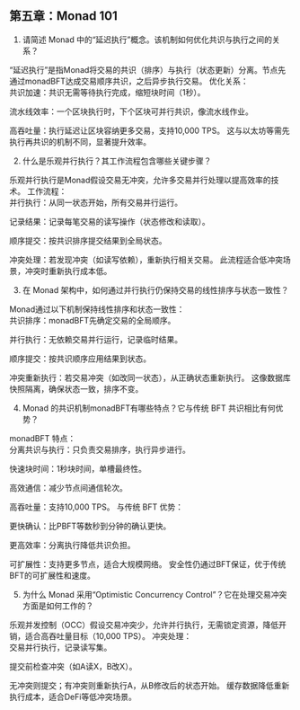 ## 第五章：Monad 101
 
1. 请简述 Monad 中的“延迟执行”概念。该机制如何优化共识与执行之间的关系？

“延迟执行”是指Monad将交易的共识（排序）与执行（状态更新）分离。节点先通过monadBFT达成交易顺序共识，之后异步执行交易。
优化关系：  
共识加速：共识无需等待执行完成，缩短块时间（1秒）。  

流水线效率：一个区块执行时，下个区块可并行共识，像流水线作业。  

高吞吐量：执行延迟让区块容纳更多交易，支持10,000 TPS。
这与以太坊等需先执行再共识的机制不同，显著提升效率。



2. 什么是乐观并行执行？其工作流程包含哪些关键步骤？

乐观并行执行是Monad假设交易无冲突，允许多交易并行处理以提高效率的技术。
工作流程：  
并行执行：从同一状态开始，所有交易并行运行。  

记录结果：记录每笔交易的读写操作（状态修改和读取）。  

顺序提交：按共识排序提交结果到全局状态。  

冲突处理：若发现冲突（如读写依赖），重新执行相关交易。
此流程适合低冲突场景，冲突时重新执行成本低。



3. 在 Monad 架构中，如何通过并行执行仍保持交易的线性排序与状态一致性？

Monad通过以下机制保持线性排序和状态一致性：  
共识排序：monadBFT先确定交易的全局顺序。  

并行执行：无依赖交易并行运行，记录临时结果。  

顺序提交：按共识顺序应用结果到状态。  

冲突重新执行：若交易冲突（如改同一状态），从正确状态重新执行。
这像数据库快照隔离，确保状态一致，排序不变。



4. Monad 的共识机制monadBFT有哪些特点？它与传统 BFT 共识相比有何优势？

monadBFT 特点：  
分离共识与执行：只负责交易排序，执行异步进行。  

快速块时间：1秒块时间，单槽最终性。  

高效通信：减少节点间通信轮次。  

高吞吐量：支持10,000 TPS。
与传统 BFT 优势：  

更快确认：比PBFT等数秒到分钟的确认更快。  

更高效率：分离执行降低共识负担。  

可扩展性：支持更多节点，适合大规模网络。
安全性仍通过BFT保证，优于传统BFT的可扩展性和速度。


5. 为什么 Monad 采用“Optimistic Concurrency Control”？它在处理交易冲突方面是如何工作的？

乐观并发控制（OCC）假设交易冲突少，允许并行执行，无需锁定资源，降低开销，适合高吞吐量目标（10,000 TPS）。
冲突处理：  
交易并行执行，记录读写集。  

提交前检查冲突（如A读X，B改X）。  

无冲突则提交；有冲突则重新执行A，从B修改后的状态开始。
缓存数据降低重新执行成本，适合DeFi等低冲突场景。
 
